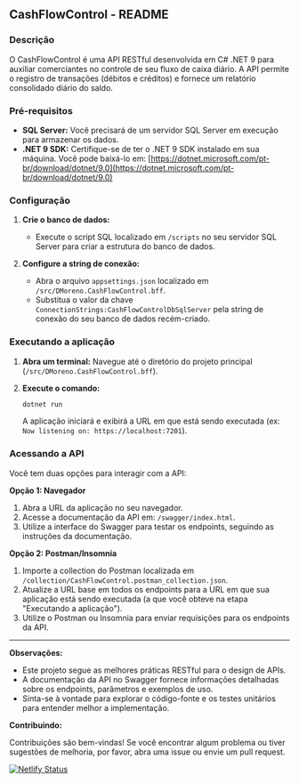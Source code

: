 ## CashFlowControl - README

### Descrição

O CashFlowControl é uma API RESTful desenvolvida em C# .NET 9 para auxiliar comerciantes no controle de seu fluxo de caixa diário. A API permite o registro de transações (débitos e créditos) e fornece um relatório consolidado diário do saldo.

### Pré-requisitos

* **SQL Server:** Você precisará de um servidor SQL Server em execução para armazenar os dados.
* **.NET 9 SDK:** Certifique-se de ter o .NET 9 SDK instalado em sua máquina. Você pode baixá-lo em: [https://dotnet.microsoft.com/pt-br/download/dotnet/9.0](https://dotnet.microsoft.com/pt-br/download/dotnet/9.0)

### Configuração

1. **Crie o banco de dados:**
   - Execute o script SQL localizado em `/scripts` no seu servidor SQL Server para criar a estrutura do banco de dados.

2. **Configure a string de conexão:**
   - Abra o arquivo `appsettings.json` localizado em `/src/DMoreno.CashFlowControl.bff`.
   - Substitua o valor da chave `ConnectionStrings:CashFlowControlDbSqlServer` pela string de conexão do seu banco de dados recém-criado.

### Executando a aplicação

1. **Abra um terminal:** Navegue até o diretório do projeto principal (`/src/DMoreno.CashFlowControl.bff`).

2. **Execute o comando:**
   ```bash
   dotnet run
   ```
   A aplicação iniciará e exibirá a URL em que está sendo executada (ex: `Now listening on: https://localhost:7201`).

### Acessando a API

Você tem duas opções para interagir com a API:

**Opção 1: Navegador**

1. Abra a URL da aplicação no seu navegador.
2. Acesse a documentação da API em: `/swagger/index.html`.
3. Utilize a interface do Swagger para testar os endpoints, seguindo as instruções da documentação.

**Opção 2: Postman/Insomnia**

1. Importe a collection do Postman localizada em `/collection/CashFlowControl.postman_collection.json`.
2. Atualize a URL base em todos os endpoints para a URL em que sua aplicação está sendo executada (a que você obteve na etapa "Executando a aplicação").
3. Utilize o Postman ou Insomnia para enviar requisições para os endpoints da API.

---

**Observações:**

* Este projeto segue as melhores práticas RESTful para o design de APIs.
* A documentação da API no Swagger fornece informações detalhadas sobre os endpoints, parâmetros e exemplos de uso.
* Sinta-se à vontade para explorar o código-fonte e os testes unitários para entender melhor a implementação.

**Contribuindo:**

Contribuições são bem-vindas! Se você encontrar algum problema ou tiver sugestões de melhoria, por favor, abra uma issue ou envie um pull request.

[![Netlify Status](https://api.netlify.com/api/v1/badges/5ec8b167-fcdf-43b0-b48f-714c02bf3424/deploy-status)](https://app.netlify.com/sites/morenocashflowcontrol/deploys)